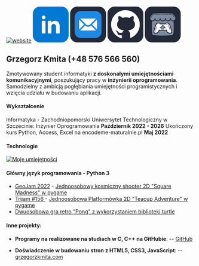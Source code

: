   [![website](https://raw.githubusercontent.com/Jirafey/grzegorzkmita.com/main/icon/icon3.png)](https://grzegorzkmita.com) [![linkedin](https://raw.githubusercontent.com/Jirafey/Jirafey/36d88da2328b253eb5e1a7813d9926d546282e6d/images/linkedin-48.svg)](https://www.linkedin.com/in/grzegorzkmita) [![email](https://raw.githubusercontent.com/Jirafey/Jirafey/45ddf46127a9ad7f5a6082d4b0d2964e1c7ba6ad/images/mail-48.svg)](mailto:grzegorzkmita@tuta.io) [![github](https://raw.githubusercontent.com/Jirafey/Jirafey/45ddf46127a9ad7f5a6082d4b0d2964e1c7ba6ad/images/github-48.svg)](https://github.com/Jirafey) [![itch.io](https://raw.githubusercontent.com/Jirafey/Jirafey/45ddf46127a9ad7f5a6082d4b0d2964e1c7ba6ad/images/itch-48.svg)](https://jirafey.itch.io/)
## **Grzegorz Kmita** (+48 576 566 560) 

Zmotywowany student informatyki **z doskonałymi umiejętnościami komunikacyjnymi**, poszukujący pracy w **inżynierii oprogramowania**. Samodzielny z ambicją pogłębiania umiejętności programistycznych i wzięcia udziału w budowaniu aplikacji.
#### **Wykształcenie**
Informatyka - Zachodniopomorski Uniwersytet Technologiczny w Szczecinie:
Inżynier Oprogramowania **Październik 2022 - 2026**
Ukończony kurs Python, Access, Excel na encodeme-maturalnie.pl **Maj 2022**

#### **Technologie**
[![Moje umiejętności](https://skillicons.dev/icons?i=python,c,cpp,html,css,js,git,vercel,stackoverflow,vscode,visualstudio,unity,matlab,discord)](https://github.com/Jirafey)

#### **Główny język programowania - Python 3** 
- [GeoJam 2022](https://itch.io/jam/geojam-2022) - [Jednoosobowy kosmiczny shooter 2D "Square Madness" w  pygame](https://jirafey.itch.io/Square-Madness) 
- [Trijam #156 ](https://itch.io/jam/trijam-156) - [Jednoosobowa Platformówka 2D "Teacup Adventure" w pygame](https://jirafey.itch.io/Teacup-Adventure) 
- [Dwuosobowa gra retro "Pong" z wykorzystaniem biblioteki turtle](https://jirafey.itch.io/pong)
#### Inne projekty:
- **Programy na realizowane na studiach w C, C++ na GitHubie**:
-- [GitHub](https://github.com/Jirafey/Computer-Science)

- **Doświadczenie w budowaniu stron z HTML5, CSS3, JavaScript**:
-- [grzegorzkmita.com](https://github.com/Jirafey/grzegorzkmita.com) 

 
